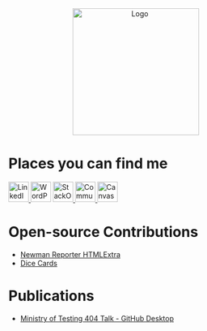 <div align="center">
<img src="https://github.com/user-attachments/assets/25e2a26e-a128-476d-8657-333d5155613c" alt="Logo" width=250 height=250 />

</div>

# Places you can find me
<!-- LinkedIn -->
<a href="https://www.linkedin.com/in/james-wadley-246a6364">
<img src="https://user-images.githubusercontent.com/86320001/151449340-dc58cf50-d1ae-4ea7-a34b-f5fc7e4bb95d.png" alt="LinkedIn Badge" width=40 height=40 />
</a>
<!-- Wordpress -->
<a href="https://w4dd325.wordpress.com" style="text-decoration: none;">
<img src="https://user-images.githubusercontent.com/86320001/151449361-3b0d13ec-853e-4f92-8da6-6c77b20cfc76.png" alt="WordPress Badge" width=40 height=40 />
</a>
<!-- Stack Overflow -->
<a href="https://stackoverflow.com/users/16409993/w4dd325">
<img src="https://user-images.githubusercontent.com/86320001/151449390-aee8fd5a-c113-408c-a06b-ba8e2ff05d0e.png" alt="StackOverflow Badge" width=40 height=40 />
</a>  
<!-- Postman COmmunity -->
<a href="https://community.postman.com/u/w4dd325">
<img src="https://user-images.githubusercontent.com/86320001/152706514-e9c91ff0-2b20-4d3a-95d8-3a28b1c2d71d.png" alt="Community Postman Badge" width=40 height=40 />
</a>  
<!-- Canvas Badge -->
<a href="https://api.badgr.io/public/collections/0ca0eac1137f4ac4937f7b1d0b50ca09">
<img src="https://github.com/user-attachments/assets/060aacad-f0c2-4204-a383-5b1a09e08efa" alt="Canvas Badges Badge" width=40 height=40 />
</a>  

# Open-source Contributions
* [Newman Reporter HTMLExtra](https://github.com/DannyDainton/newman-reporter-htmlextra)
* [Dice Cards](https://github.com/dowenb/dice-cards)

# Publications
* [Ministry of Testing 404 Talk - GitHub Desktop](https://www.ministryoftesting.com/talks/github-desktop-with-james-wadley)
